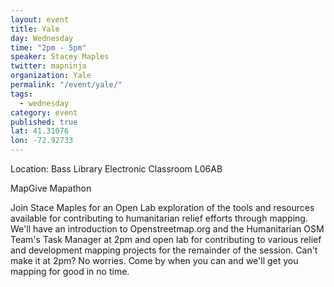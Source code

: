```yaml
---
layout: event
title: Yale
day: Wednesday
time: "2pm - 5pm"
speaker: Stacey Maples
twitter: mapninja
organization: Yale
permalink: "/event/yale/"
tags:
  - wednesday
category: event
published: true
lat: 41.31076
lon: -72.92733
---
```


Location: Bass Library Electronic Classroom L06AB

MapGive Mapathon

Join Stace Maples for an Open Lab exploration of the tools and resources available for contributing to humanitarian relief efforts through mapping. We'll have an introduction to Openstreetmap.org and the Humanitarian OSM Team's Task Manager at 2pm and open lab for contributing to various relief and development mapping projects for the remainder of the session. Can't make it at 2pm? No worries. Come by when you can and we'll get you mapping for good in no time.
